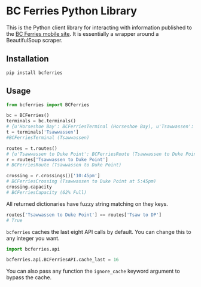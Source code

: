 # BC Ferries Python Library

This is the Python client library for interacting with information published to the [BC Ferries mobile site](http://mobile.bcferries.com/). It is essentially a wrapper around a BeautifulSoup scraper.

## Installation

`pip install bcferries`

## Usage

```python
from bcferries import BCFerries

bc = BCFerries()
terminals = bc.terminals()
# {u'Horseshoe Bay': BCFerriesTerminal (Horseshoe Bay), u'Tsawwassen': BCFerriesTerminal (Tsawwassen)}
t = terminals['Tsawwassen']
#BCFerriesTerminal (Tsawwassen)

routes = t.routes()
# {u'Tsawwassen to Duke Point': BCFerriesRoute (Tsawwassen to Duke Point)}
r = routes['Tsawwassen to Duke Point']
# BCFerriesRoute (Tsawwassen to Duke Point)

crossing = r.crossings()['10:45pm']
# BCFerriesCrossing (Tsawwassen to Duke Point at 5:45pm)
crossing.capacity
# BCFerriesCapacity (62% Full)
```

All returned dictionaries have fuzzy string matching on they keys.

```python
routes['Tsawwassen to Duke Point'] == routes['Tsaw to DP']
# True
```


`bcferries` caches the last eight API calls by default. You can change this to any integer you want.

```python
import bcferries.api

bcferries.api.BCFerriesAPI.cache_last = 16
```

You can also pass any function the `ignore_cache` keyword argument to bypass the cache.
